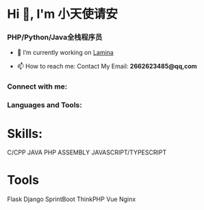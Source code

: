 <h1 align="left">Hi 👋, I'm 小天使请安</h1>
<h3 align="left">PHP/Python/Java全栈程序员</h3>

- 🔭 I’m currently working on [Lamina](https://bgithub.xyz/ziyang-bai/Lamina)

- 📫 How to reach me: Contact My Email: **2662623485@qq,com**

<h3 align="left">Connect with me:</h3>
<p align="left">
</p>

<h3 align="left">Languages and Tools:</h3>

# Skills:
C/CPP
JAVA
PHP
ASSEMBLY
JAVASCRIPT/TYPESCRIPT

# Tools
Flask
Django
SprintBoot
ThinkPHP
Vue
Nginx
